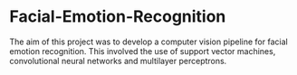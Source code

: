 # Facial-Emotion-Recognition
The aim of this project was to develop a computer vision pipeline for facial emotion recognition. This involved the use of support vector machines, convolutional neural networks and multilayer perceptrons.
